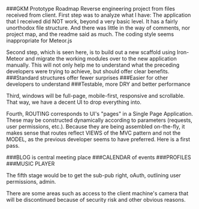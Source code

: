 ###GKM Prototype Roadmap
Reverse engineering project from files received from client. First step was to analyze what I have: The application that I received did NOT work, beyond a very basic level. It has a fairly unorthodox file structure. And there was little in the way of comments, nor project map, and the readme said as much. The coding style seems inappropriate for Meteor.js

Second step, which is seen here, is to build out a new scaffold using Iron-Meteor and migrate the working modules over to the new application manually. This will not only help me to understand what the preceding developers were trying to achieve, but should offer clear benefits.
###Standard structures offer fewer surprises
###Easier for other developers to understand
###Testable, more DRY and better performance

Third, windows will be full-page, mobile-first, responsive and scrollable. That way, we have a decent UI to drop everything into.

Fourth, ROUTING corresponds to UI's "pages" in a Single Page Application. These may be constructed dynamically according to parameters (requests, user permissions, etc.). Because they are being assembled on-the-fly, it makes sense that routes reflect VIEWS of the MVC pattern and not the MODEL, as the previous developer seems to have preferred. Here is a first pass.

###BLOG is central meeting place
###CALENDAR of events
###PROFILES
###MUSIC PLAYER

The fifth stage would be to get the sub-pub right, oAuth, outlining user permissions, admin.

There are some areas such as access to the client machine's camera that will be discontinued because of security risk and other obvious reasons.
